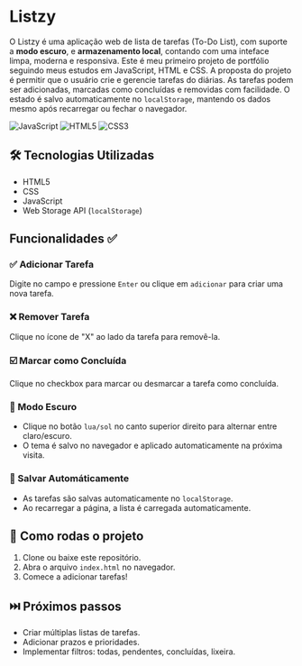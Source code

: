 
# Listzy 
O Listzy é uma aplicação web de lista de tarefas (To-Do List), com suporte a **modo escuro**, e **armazenamento local**, contando com uma inteface limpa, moderna e responsiva.
Este é meu primeiro projeto de portfólio seguindo meus estudos em JavaScript, HTML e CSS. A proposta do projeto é permitir que o usuário crie e gerencie tarefas do diárias. As tarefas podem ser adicionadas, marcadas como concluídas e removidas com facilidade. O estado é salvo automaticamente no `localStorage`, mantendo os dados mesmo após recarregar ou fechar o navegador.

![JavaScript](https://img.shields.io/badge/javascript-%23323330.svg?style=for-the-badge&logo=javascript&logoColor=%23F7DF1E)
![HTML5](https://img.shields.io/badge/html5-%23E34F26.svg?style=for-the-badge&logo=html5&logoColor=white)
![CSS3](https://img.shields.io/badge/css3-%231572B6.svg?style=for-the-badge&logo=css3&logoColor=white)

## 🛠️ Tecnologias Utilizadas
- HTML5
- CSS
- JavaScript
- Web Storage API (`localStorage`)

## Funcionalidades ✅

### ✅ Adicionar Tarefa

Digite no campo e pressione `Enter` ou clique em `adicionar` para criar uma nova tarefa.


### ❌ Remover Tarefa

Clique no ícone de "X" ao lado da tarefa para removê-la.


### ☑️ Marcar como Concluída

Clique no checkbox para marcar ou desmarcar a tarefa como concluída.


### 🌙 Modo Escuro

- Clique no botão `lua/sol` no canto superior direito para alternar entre claro/escuro.
- O tema é salvo no navegador e aplicado automaticamente na próxima visita.


### 💾 Salvar Automáticamente

- As tarefas são salvas automaticamente no `localStorage`.
- Ao recarregar a página, a lista é carregada automaticamente.


## 📄 Como rodas o projeto

1. Clone ou baixe este repositório.
2. Abra o arquivo `index.html` no navegador.
3. Comece a adicionar tarefas!

## ⏭️ Próximos passos

- Criar múltiplas listas de tarefas.
- Adicionar prazos e prioridades.
- Implementar filtros: todas, pendentes, concluídas, lixeira.
